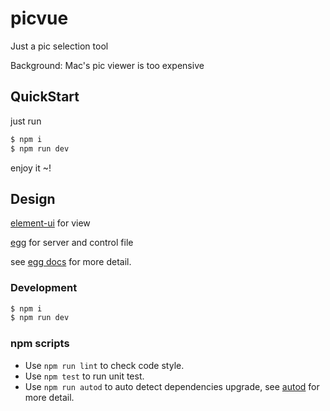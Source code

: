 # picvue

Just a pic selection tool

Background: Mac's pic viewer is too expensive


## QuickStart

just run 

```bash
$ npm i
$ npm run dev
```

enjoy it ~!

## Design

[element-ui][element-ui] for view

[egg][egg] for server and control file

see [egg docs][egg] for more detail.

### Development

```bash
$ npm i
$ npm run dev
```

### npm scripts

- Use `npm run lint` to check code style.
- Use `npm test` to run unit test.
- Use `npm run autod` to auto detect dependencies upgrade, see [autod](https://www.npmjs.com/package/autod) for more detail.


[egg]: https://eggjs.org
[element-ui]: http://element-cn.eleme.io/

